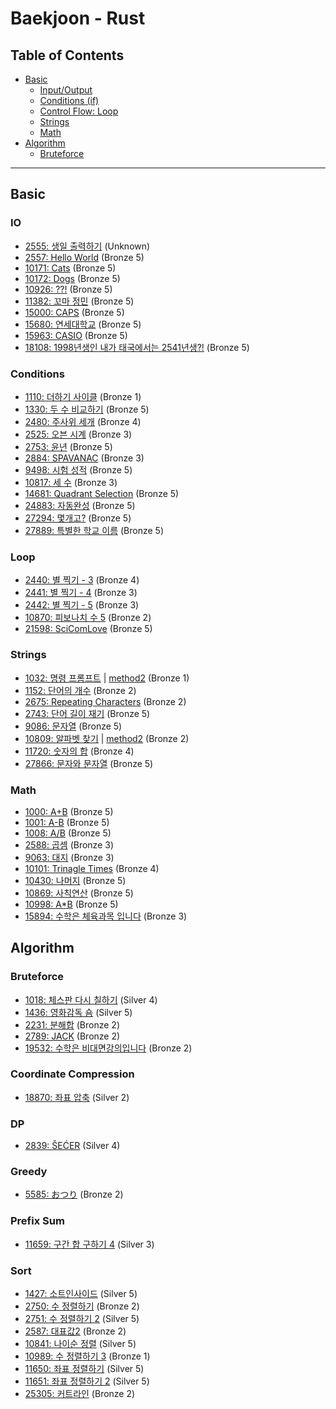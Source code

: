 # Baekjoon - Rust 

## Table of Contents
- [Basic](#basic)
  + [Input/Output](#io)
  + [Conditions (if)](#condition)
  + [Control Flow: Loop](#loop)
  + [Strings](#strings)
  + [Math](#math)
- [Algorithm](#algorithm)
  + [Bruteforce](#bruteforce)

---

## Basic
### IO
- [2555: 생일 출력하기](./problems/bronze/2555.rs) (Unknown)
- [2557: Hello World](./problems/bronze/2557.rs) (Bronze 5)
- [10171: Cats](./problems/bronze/10171.rs) (Bronze 5)
- [10172: Dogs](./problems/bronze/10172.rs) (Bronze 5)
- [10926: ??!](./problems/bronze/10926.rs) (Bronze 5)
- [11382: 꼬마 정민](./problems/bronze/11382.rs) (Bronze 5)
- [15000: CAPS](./problems/bronze/15000.rs) (Bronze 5)
- [15680: 연세대학교](./problems/bronze/15680.rs) (Bronze 5)
- [15963: CASIO](./problems/bronze/15963.rs) (Bronze 5)
- [18108: 1998년생인 내가 태국에서는 2541년생?!](./problems/bronze/18108.rs) (Bronze 5)

### Conditions <a id="condition"></a>
- [1110: 더하기 사이클](./problems/bronze/1110.rs) (Bronze 1)
- [1330: 두 수 비교하기](./problems/bronze/1330.rs) (Bronze 5)
- [2480: 주사위 세개](./problems/bronze/2480.rs) (Bronze 4)
- [2525: 오븐 시계](./problems/bronze/2525.rs) (Bronze 3)
- [2753: 윤년](./problems/bronze/2753.rs) (Bronze 5)
- [2884: SPAVANAC](./problems/bronze/2884.rs) (Bronze 3)
- [9498: 시험 성적](./problems/bronze/9498.rs) (Bronze 5)
- [10817: 세 수](./problems/bronze/10817.rs) (Bronze 3)
- [14681: Quadrant Selection](./problems/bronze/14681.rs) (Bronze 5)
- [24883: 자동완성](./problems/bronze/24883.rs) (Bronze 5)
- [27294: 몇개고?](./problems/bronze/27294.rs) (Bronze 5)
- [27889: 특별한 학교 이름](./problems/bronze/27889.rs) (Bronze 5)

### Loop
- [2440: 별 찍기 - 3](./problems/bronze/2440.rs) (Bronze 4)
- [2441: 별 찍기 - 4](./problems/bronze/2441.rs) (Bronze 3)
- [2442: 별 찍기 - 5](./problems/bronze/2442.rs) (Bronze 3)
- [10870: 피보나치 수 5](./problems/bronze/2440.rs) (Bronze 2)
- [21598: SciComLove](./problems/bronze/21598.rs) (Bronze 5)

### Strings
- [1032: 명령 프롬프트](./problems/bronze/1032.rs) | [method2](./problems/bronze/1032-2.rs) (Bronze 1)
- [1152: 단어의 개수](./problems/bronze/1152.rs) (Bronze 2)
- [2675: Repeating Characters](./problems/bronze/2675.rs) (Bronze 2)
- [2743: 단어 길이 재기](./problems/bronze/2743.rs) (Bronze 5)
- [9086: 문자열](./problems/bronze/9086.rs) (Bronze 5)
- [10809: 알파벳 찾기](./problems/bronze/10809.rs) | [method2](./problems/bronze/10809-2.rs) (Bronze 2)
- [11720: 숫자의 합](./problems/bronze/11720.rs) (Bronze 4)
- [27866: 문자와 문자열](./problems/bronze/27866.rs) (Bronze 5)

### Math
- [1000: A+B](./problems/bronze/1000.rs) (Bronze 5)
- [1001: A-B](./problems/bronze/1001.rs) (Bronze 5)
- [1008: A/B](./problems/bronze/1008.rs) (Bronze 5)
- [2588: 곱셈](./problems/bronze/2588.rs) (Bronze 3)
- [9063: 대지](./problems/bronze/9063.rs) (Bronze 3)
- [10101: Trinagle Times](./problems/bronze/10101.rs) (Bronze 4)
- [10430: 나머지](./problems/bronze/10430.rs) (Bronze 5)
- [10869: 사칙연산](./problems/bronze/10869.rs) (Bronze 5)
- [10998: A*B](./problems/bronze/10998.rs) (Bronze 5)
- [15894: 수학은 체육과목 입니다](./problems/bronze/15894.rs) (Bronze 3)

## Algorithm

### Bruteforce
- [1018: 체스판 다시 칠하기](./problems/silver/1018.rs) (Silver 4)
- [1436: 영화감독 숌](./problems/silver/1436.rs) (Silver 5)
- [2231: 분해합](./problems/bronze/2231.rs) (Bronze 2)
- [2789: JACK](./problems/bronze/2798.rs) (Bronze 2)
- [19532: 수학은 비대면강의입니다](./problems/bronze/19532.rs) (Bronze 2)

### Coordinate Compression
- [18870: 좌표 압축](./problems/silver/18870.rs) (Silver 2)

### DP
- [2839: ŠEĆER](./problems/silver/2839.rs) (Silver 4)

### Greedy
- [5585: おつり](./problems/bronze/5585.rs) (Bronze 2)

### Prefix Sum
- [11659: 구간 합 구하기 4](./problems/silver/11659.rs) (Silver 3)

### Sort
- [1427: 소트인사이드](./problems/silver/1427.rs) (Silver 5)
- [2750: 수 정렬하기](./problems/bronze/2750.rs) (Bronze 2)
- [2751: 수 정렬하기 2](./problems/silver/2751.rs) (Silver 5)
- [2587: 대표값2](./problems/bronze/2587.rs) (Bronze 2)
- [10841: 나이순 정렬](./problems/silver/10841.rs) (Silver 5)
- [10989: 수 정렬하기 3](./problems/bronze/10989.rs) (Bronze 1)
- [11650: 좌표 정렬하기](./problems/silver/11650.rs) (Silver 5)
- [11651: 좌표 정렬하기 2](./problems/silver/11651.rs) (Silver 5)
- [25305: 커트라인](./problems/bronze/25305.rs) (Bronze 2)

